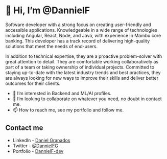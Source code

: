 #  👋 Hi, I’m @DannielF

Software developer with a strong focus on creating user-friendly and accessible applications. Knowledgeable in a wide range of technologies including Angular, React, Node, and Java, with experience in Mambu core banking. This developer has a track record of delivering high-quality solutions that meet the needs of end-users.

In addition to technical expertise, they are a proactive problem-solver with great attention to detail. They are comfortable working collaboratively as part of a team or taking ownership of individual projects. Committed to staying up-to-date with the latest industry trends and best practices, they are always looking for new ways to improve their skills and deliver better outcomes for their clients.


- 👀 I’m interested in Backend and ML/AI profiles.
- 💞️ I’m looking to collaborate on whatever you need, no doubt in contact me.
- 📫 How to reach me, see my portfolio and follow me.


## Contact me

* LinkedIn - [Daniel Granados](https://www.linkedin.com/in/dannielf-devsoftware/)
* Twitter - [@DannielFG](https://twitter.com/DannielFG)
* Portfolio - [DannielF-dev](https://dannielfg-portfolio.webflow.io/)


<!---
DannielF/DannielF is a ✨ special ✨ repository because its `README.md` (this file) appears on your GitHub profile.
You can click the Preview link to take a look at your changes.
--->
